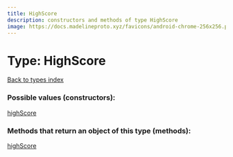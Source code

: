 ```yaml
---
title: HighScore
description: constructors and methods of type HighScore
image: https://docs.madelineproto.xyz/favicons/android-chrome-256x256.png
---
```

# Type: HighScore
[Back to types index](index.md)



### Possible values (constructors):

[highScore](../constructors/highScore.md)  



### Methods that return an object of this type (methods):



[highScore](../constructors/highScore.md)  

